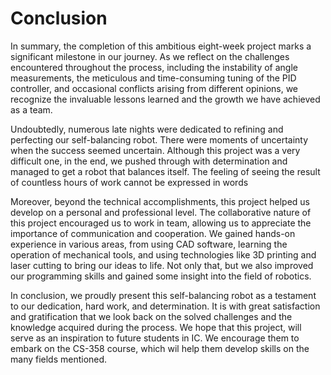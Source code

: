 # Conclusion

In summary, the completion of this ambitious eight-week project marks a significant milestone in our journey. As we reflect on the challenges encountered throughout the process, including the instability of angle measurements, the meticulous and time-consuming tuning of the PID controller, and occasional conflicts arising from different opinions, we recognize the invaluable lessons learned and the growth we have achieved as a team.

Undoubtedly, numerous late nights were dedicated to refining and perfecting our self-balancing robot. There were moments of uncertainty when the success seemed uncertain. Although this project was a very difficult one, in the end, we pushed through with determination and managed to get a robot that balances itself. The feeling of seeing the result of countless hours of work cannot be expressed in words 

Moreover, beyond the technical accomplishments, this project helped us develop on a personal and professional level. The collaborative nature of this project encouraged us to work in team, allowing us to appreciate the importance of communication and cooperation. We gained hands-on experience in various areas, from using CAD software, learning the operation of mechanical tools, and using technologies like 3D printing and laser cutting to bring our ideas to life. Not only that, but we also improved our programming skills and gained some insight into the field of robotics.

In conclusion, we proudly present this self-balancing robot as a testament to our dedication, hard work, and determination. It is with great satisfaction and gratification that we look back on the solved challenges and the knowledge acquired during the process. We hope that this project, will serve as an inspiration to future students in IC. We encourage them to embark on the CS-358 course, which wil help them develop skills on the many fields mentioned.